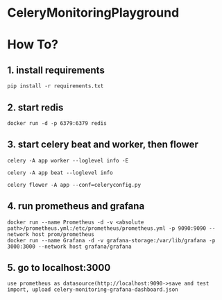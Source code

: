 # CeleryMonitoringPlayground


# How To?

## 1. install requirements
```
pip install -r requirements.txt
```

## 2. start redis
```
docker run -d -p 6379:6379 redis

```

## 3. start celery beat and worker, then flower
```
celery -A app worker --loglevel info -E

celery -A app beat --loglevel info

celery flower -A app --conf=celeryconfig.py

```

## 4. run prometheus and grafana
```
docker run --name Prometheus -d -v <absolute path>/prometheus.yml:/etc/prometheus/prometheus.yml -p 9090:9090 --network host prom/prometheus
docker run --name Grafana -d -v grafana-storage:/var/lib/grafana -p 3000:3000 --network host grafana/grafana

```

## 5. go to localhost:3000
```
use prometheus as datasource(http://localhost:9090->save and test
import, upload celery-monitoring-grafana-dashboard.json


```
